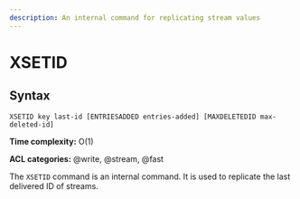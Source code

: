 ```yaml
---
description: An internal command for replicating stream values
---
```


# XSETID

## Syntax

    XSETID key last-id [ENTRIESADDED entries-added] [MAXDELETEDID max-deleted-id]

**Time complexity:** O(1)

**ACL categories:** @write, @stream, @fast

The `XSETID` command is an internal command.
It is used to replicate the last delivered ID of streams.
